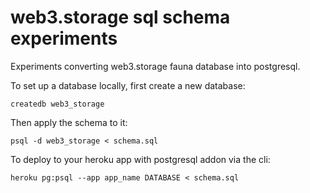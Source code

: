 # web3.storage sql schema experiments

Experiments converting web3.storage fauna database into postgresql.

To set up a database locally, first create a new database:

```
createdb web3_storage
```

Then apply the schema to it:

```
psql -d web3_storage < schema.sql
```

To deploy to your heroku app with postgresql addon via the cli:

```shell
heroku pg:psql --app app_name DATABASE < schema.sql
```
